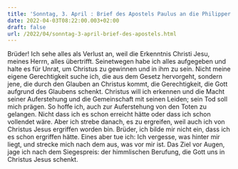 ```yaml
---
title: 'Sonntag, 3. April : Brief des Apostels Paulus an die Philipper 3,8-14.'
date: 2022-04-03T08:22:00.003+02:00
draft: false
url: /2022/04/sonntag-3-april-brief-des-apostels.html
---
```


Brüder! Ich sehe alles als Verlust an, weil die Erkenntnis Christi Jesu, meines Herrn, alles übertrifft. Seinetwegen habe ich alles aufgegeben und halte es für Unrat, um Christus zu gewinnen und in ihm zu sein. Nicht meine eigene Gerechtigkeit suche ich, die aus dem Gesetz hervorgeht, sondern jene, die durch den Glauben an Christus kommt, die Gerechtigkeit, die Gott aufgrund des Glaubens schenkt. Christus will ich erkennen und die Macht seiner Auferstehung und die Gemeinschaft mit seinen Leiden; sein Tod soll mich prägen. So hoffe ich, auch zur Auferstehung von den Toten zu gelangen. Nicht dass ich es schon erreicht hätte oder dass ich schon vollendet wäre. Aber ich strebe danach, es zu ergreifen, weil auch ich von Christus Jesus ergriffen worden bin. Brüder, ich bilde mir nicht ein, dass ich es schon ergriffen hätte. Eines aber tue ich: Ich vergesse, was hinter mir liegt, und strecke mich nach dem aus, was vor mir ist. Das Ziel vor Augen, jage ich nach dem Siegespreis: der himmlischen Berufung, die Gott uns in Christus Jesus schenkt.